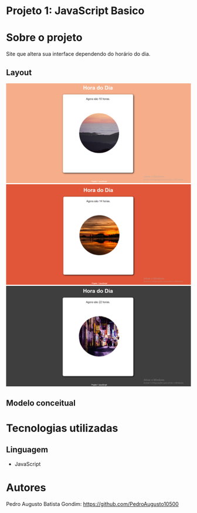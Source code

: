 # Projeto 1: JavaScript Basico

# Sobre o projeto

Site que altera sua interface dependendo do horário do dia.


## Layout

 ![Tela inicial Dia](https://github.com/PedroAugusto10500/ProjetoHorarioDia/blob/master/fotoSiteDia.png)
 ![Tela inicial Tarde](https://github.com/PedroAugusto10500/ProjetoHorarioDia/blob/master/fotoSiteTarde.png)
 ![Tela inicial Noite](https://github.com/PedroAugusto10500/ProjetoHorarioDia/blob/master/FotoSiteNoite.png)
 



## Modelo conceitual

# Tecnologias utilizadas

## Linguagem
- JavaScript

# Autores

Pedro Augusto Batista Gondim: https://github.com/PedroAugusto10500
